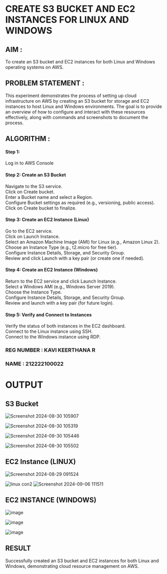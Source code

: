  # CREATE S3 BUCKET AND EC2 INSTANCES FOR LINUX AND WINDOWS

## AIM :
To create an S3 bucket and EC2 instances for both Linux and Windows operating systems on AWS.

## PROBLEM STATEMENT :
This experiment demonstrates the process of setting up cloud infrastructure on AWS by creating an S3 bucket for storage and EC2 instances to host Linux and Windows environments. The goal is to provide an overview of how to configure and interact with these resources effectively, along with commands and screenshots to document the process.

## ALGORITHM :

#### Step 1:
Log in to AWS Console</br>

#### Step 2: Create an S3 Bucket</br>
Navigate to the S3 service.</br>
Click on Create bucket.</br>
Enter a Bucket name and select a Region.</br>
Configure Bucket settings as required (e.g., versioning, public access).</br>
Click on Create bucket to finalize.</br>

#### Step 3: Create an EC2 Instance (Linux)
Go to the EC2 service.</br>
Click on Launch Instance.</br>
Select an Amazon Machine Image (AMI) for Linux (e.g., Amazon Linux 2).</br>
Choose an Instance Type (e.g., t2.micro for free tier).</br>
Configure Instance Details, Storage, and Security Group.</br>
Review and click Launch with a key pair (or create one if needed).</br>

#### Step 4: Create an EC2 Instance (Windows)
Return to the EC2 service and click Launch Instance.</br>
Select a Windows AMI (e.g., Windows Server 2019).</br>
Choose the Instance Type.</br>
Configure Instance Details, Storage, and Security Group.</br>
Review and launch with a key pair (for future login).</br>

#### Step 5: Verify and Connect to Instances
Verify the status of both instances in the EC2 dashboard.</br>
Connect to the Linux instance using SSH.</br>
Connect to the Windows instance using RDP.</br>

### REG NUMBER : KAVI KEERTHANA R
### NAME : 212222100022

# OUTPUT

## S3 Bucket

![Screenshot 2024-08-30 105907](https://github.com/user-attachments/assets/ca9f3a0b-2b04-44b1-afa9-ab8a3ca75591)


![Screenshot 2024-08-30 105319](https://github.com/user-attachments/assets/63da7c01-c764-4b7d-a75d-d1a1f68b8333)


![Screenshot 2024-08-30 105446](https://github.com/user-attachments/assets/eca04694-e922-466a-a055-28fbb79f9a3e)


![Screenshot 2024-08-30 105502](https://github.com/user-attachments/assets/5e662030-f132-4e08-b4a1-a588db597842)



## EC2 Instance (LINUX)

![Screenshot 2024-08-29 091524](https://github.com/user-attachments/assets/c120cbf1-a4b7-4592-b72f-6c72a9640157)



![linux con2](https://github.com/user-attachments/assets/e01d9ca7-6a6e-44b8-a9e6-3ba78dc610b0)
![Screenshot 2024-09-06 111511](https://github.com/user-attachments/assets/464e1b89-0201-405c-b21b-622865cd404a)



## EC2 INSTANCE (WINDOWS)

![image](https://github.com/user-attachments/assets/5b1e832a-b09c-431a-a100-f1c99007b47d)

![image](https://github.com/user-attachments/assets/9a577013-4284-4024-a03b-2681c2fec056)

![image](https://github.com/user-attachments/assets/12ae53a3-8ec6-43a5-ab43-ba7e6facbe9e)


## RESULT
 Successfully created an S3 bucket and EC2 instances for both Linux and Windows, demonstrating cloud resource management on AWS.


  
